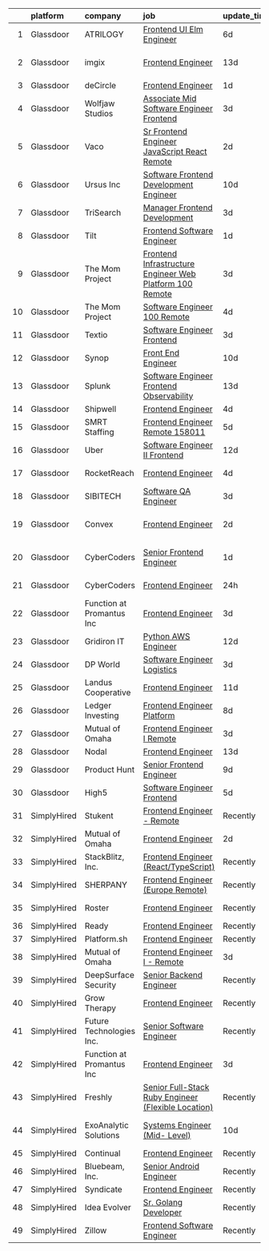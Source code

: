 

|    | platform    | company                   | job                                                                                                                                                                                                                                                                                                                                                                                                                                                                                                                                                                                                                                                                                                                                                                                                                                                                                                                                                                                                                                                                                                                                                                                                                                                                                                                                                                                                             | update_time   | location             |
|---:|:------------|:--------------------------|:----------------------------------------------------------------------------------------------------------------------------------------------------------------------------------------------------------------------------------------------------------------------------------------------------------------------------------------------------------------------------------------------------------------------------------------------------------------------------------------------------------------------------------------------------------------------------------------------------------------------------------------------------------------------------------------------------------------------------------------------------------------------------------------------------------------------------------------------------------------------------------------------------------------------------------------------------------------------------------------------------------------------------------------------------------------------------------------------------------------------------------------------------------------------------------------------------------------------------------------------------------------------------------------------------------------------------------------------------------------------------------------------------------------|:--------------|:---------------------|
|  1 | Glassdoor   | ATRILOGY                  | [Frontend   UI Elm Engineer](https://www.glassdoor.com/partner/jobListing.htm?pos=107&ao=1110586&s=58&guid=00000181a3fbb06d81c06a82483cffa3&src=GD_JOB_AD&t=SR&vt=w&ea=1&cs=1_cb1995a9&cb=1656313590214&jobListingId=1007951974151&cpc=B101C867B3EF2D75&jrtk=3-0-1g6hvnc4rk60s801-1g6hvnc57k619800-68a92fa90fcbb848--6NYlbfkN0Coaqwr41TC2LgejnR7Utnytr6GYvK_E0y3WIq7ZdLRae9o-QpJIESlqP3qGLJFeU5dqe6N4gMCbDR-n3pXvhT98Mgxod8UQAAqLWEQreMdixZW2B1RD6nfE-sLKercspbsywCsncoq0A22johr5wHrPfrvYirmkD7Z-IhZUBpg9n0XvkQQuqYKp6cIBLnCcSyuAi7a2pRpc2aywoHt0fe6d50i6aOwNl9ql6_IcYcWJnkyVpNfKHXhjbQQ1fl40dqE8Y9glDTSUm6gZ1v96YQIeNX4XmQhdLE0fiJGiy6RCeouQ0MA00gduE5orivXf0o93WcVmtkL9dz6ucw9mkRmKZfh9aB5hsDgFYuiVMilK0luLtRoDIMiuD9YKiE2R_C9h4b0YlmyeoHTmA9BCPEQYVweu3IMIebYvVFTn7rtQC_futzLNaEVBagAuMwkf-A6So8w7HYnDnk9j8U0Qc9gaUBJHItEwwJaNXH69gTLDgOBCUQa2fzAP2fRymPPkbgHFsgP-7zvkg%3D%3D)                                                                                                                                                                                                                                                                                                                                                                                                                                                                                                                               | 6d            | Remote               |
|  2 | Glassdoor   | imgix                     | [Frontend Engineer](https://www.glassdoor.com/partner/jobListing.htm?pos=123&ao=1136043&s=58&guid=00000181a3fbb06d81c06a82483cffa3&src=GD_JOB_AD&t=SR&vt=w&ea=1&cs=1_e1a1fe53&cb=1656313590215&jobListingId=1007935394759&jrtk=3-0-1g6hvnc4rk60s801-1g6hvnc57k619800-3cbb0eaebe09bfd8-)                                                                                                                                                                                                                                                                                                                                                                                                                                                                                                                                                                                                                                                                                                                                                                                                                                                                                                                                                                                                                                                                                                                         | 13d           | San Francisco, CA    |
|  3 | Glassdoor   | deCircle                  | [Frontend Engineer](https://www.glassdoor.com/partner/jobListing.htm?pos=122&ao=1136043&s=58&guid=00000181a3fbb06d81c06a82483cffa3&src=GD_JOB_AD&t=SR&vt=w&cs=1_8040b0fe&cb=1656313590215&jobListingId=1007963235586&jrtk=3-0-1g6hvnc4rk60s801-1g6hvnc57k619800-dd5f0d586b805b4e-)                                                                                                                                                                                                                                                                                                                                                                                                                                                                                                                                                                                                                                                                                                                                                                                                                                                                                                                                                                                                                                                                                                                              | 1d            | Remote               |
|  4 | Glassdoor   | Wolfjaw Studios           | [Associate Mid Software Engineer   Frontend](https://www.glassdoor.com/partner/jobListing.htm?pos=128&ao=1136043&s=58&guid=00000181a3fbb06d81c06a82483cffa3&src=GD_JOB_AD&t=SR&vt=w&ea=1&cs=1_ce8207e4&cb=1656313590219&jobListingId=1007959366152&jrtk=3-0-1g6hvnc4rk60s801-1g6hvnc57k619800-cea5b5b7e59bbe87-)                                                                                                                                                                                                                                                                                                                                                                                                                                                                                                                                                                                                                                                                                                                                                                                                                                                                                                                                                                                                                                                                                                | 3d            | Remote               |
|  5 | Glassdoor   | Vaco                      | [Sr Frontend Engineer  JavaScript React    Remote](https://www.glassdoor.com/partner/jobListing.htm?pos=112&ao=1110586&s=58&guid=00000181a3fbb06d81c06a82483cffa3&src=GD_JOB_AD&t=SR&vt=w&ea=1&cs=1_0ba38f6b&cb=1656313590215&jobListingId=1007962105379&cpc=FB7E4A1762AE5BEC&jrtk=3-0-1g6hvnc4rk60s801-1g6hvnc57k619800-208e73efd29196e3--6NYlbfkN0D_sybMACCpf9B-677oK5j6rPldVB6BlrVvFjO_o-GJZbzuF-qh4PxErFUqfUsv_6urhIfmWsa-6WkAeITFE3SvC59-_XxnuMBs7dHroHBebKolksTcxkK6eQkrWT0BtHndz3wQ7M38MVbHyNH82ozVADe6fDPfEa7HxtgiYbB_0g7G2cSltwOZq7hEcQ_XYgACU0A81-mUWK7QKk2C1jE-Hekl8ytTlnARJQB15e1Y_OdsQalFNMfw_lUtPBQ39vKQ_oj6T34qF_Jb1UqqcZwiLWv5uymfoMsgk-pGg5RvXsWzVK6PNfv8GyGkhXuJb3n4lTN3TUhNzVeZOJc2C5jx39x30fSkO_8PLKm5pzlUiEmAdrz9fMSP7dLl3LRt4oOkDBj1Hj2Fwg2ixQUrmKr13tImIN8xAFiBYrvzoj8c178ALXKL3TsXIUU3C6i4Pnf5E3Io8ildeuUqf1ERZQcUkcb1O8W57LRrMWrAFoRqX6_rzEcqiCgxy6noLZW2kh8nPZhHUwReIdR4voqz5QhPBuy0hMytchS4IxKNLtWHiA%3D%3D)                                                                                                                                                                                                                                                                                                                                                                                                                                                                         | 2d            | Remote               |
|  6 | Glassdoor   | Ursus  Inc                | [Software Frontend Development Engineer](https://www.glassdoor.com/partner/jobListing.htm?pos=109&ao=1110586&s=58&guid=00000181a3fbb06d81c06a82483cffa3&src=GD_JOB_AD&t=SR&vt=w&ea=1&cs=1_0e8ae88a&cb=1656313590214&jobListingId=1007944943021&cpc=32EE424DE2B657EB&jrtk=3-0-1g6hvnc4rk60s801-1g6hvnc57k619800-8d8991a16920fe1d--6NYlbfkN0CT8vBT9H5mqECx2dfLV_FONLPDKpIRssxVwtj05Tmm4rA5I0VNOPdM1oYsK66ov5qsm8ofzWqWD6mg6fXdo7hhHYt9nFT1WegE2-d7qQ2eRxLMcEy3IygldCFdbVCTl0EtFf3t6ea2uPPDT2BtzrVDa_45D8NZ03Zq-LzNbRWrFKBbuxFPDm54tdvVgVDTfTKVVpbmXWP2qD4H6a8l6wak7LddOv7VoP8PCUTD2bLhR_2TGBqHNzqvrttJKiufLdVYPOItH1XasfG3oR-qW_jIvqXfCz4ceazMesZUq0R45xmYyPkj5Hha83iuUYLsGVPWVSgzChLXuhdq6m4TdEsUiZ5OjBaWxKkI6qzmXjoAhkFu82CDseGiRZuPxcu2UV1II_4XFzhxySC5ccQTiLFhkYi8qHxDZAFicJwwXPHyTI7hvTlmhOfcUEmnSfZQFX-HuHVOQwUUmWBZOKADCgyATMvKkn1ODiPnmpL3jXge0FE78lbvQrSlngitWkDhtk2hV0ln5fsK3R6txaQMPMe9QoVYmB8wae58OiqxE5KBytE0q5VSqWzh0xHP1wiio6ZEVwfTMbKVVXHtBScpRXngPwUTdaG_ot1-qtsTZS0hGixx7zS4Y57MXx_Q68cfyjWLc3c_KZBryIUn-pxrhpu9RKqbsK0dgDiJcb5TIsgK66GgvBr3hiqjaum3hAJ3v81wBpb-Uqr4wP9VBYAI8jxeMZ83nJdVsu7e_bRG3pY2DiJjUCEnZXiRQ3dk3sTgTE80X6P4MKjBNZAcivogpdNfMql1u9OJWfcTwRtO502JAOtO59Kwfh_B16NYJghnGEtV-Zag-cqgFz_8H0uiRA21h2gQAtovoj9-oZdjLrX1icmNuzuoS8hXlM4nO2V5RmGOoyCPzRK0ar7Dw5TjcrRfLUH6e7P4vqUrhix14PQXZJ3QNPqy8T5OaxTkW2w69QRVdCXHg3bQPrAbW2vxsGoBT-ox6K_bcevjtLnMV-PzQNzmV-iz27jhE9UgBoXwKhE%3D) | 10d           | Seattle, WA          |
|  7 | Glassdoor   | TriSearch                 | [Manager  Frontend Development](https://www.glassdoor.com/partner/jobListing.htm?pos=113&ao=1110586&s=58&guid=00000181a3fbb06d81c06a82483cffa3&src=GD_JOB_AD&t=SR&vt=w&ea=1&cs=1_9fa96409&cb=1656313590215&jobListingId=1007959858509&cpc=1CBFC3E34E2A31FF&jrtk=3-0-1g6hvnc4rk60s801-1g6hvnc57k619800-a1fa50e879d9f896--6NYlbfkN0DJ41dufiW9-_d3VmOZHcpuez4e0Bu4X9T9KlT8_BkKDTCpIQbqk84Vut8YIlTyJcPcAiikoBNzeO8L_b9f6pH6WfJ78LZ2GO_sGllNRrS9F4DHP01o5ZUvE_MxqtKM08toEprh6tUy-vyTBCXNNgRm_0UcriI1g14oYwCyelwx-cW68tqgAqcdNX1H2qZlSeCIu0zCGU3LCiXxTx-LOQA1QN3MhNiwUVrBxJSwIFzRPOtua07z5l3Lbtlr2H-1kDtKfo8Sz7epy2jwVZO5fIp878sfkM-3pMk27jiRK2zd6QeOoBWeoXyyfuXdeNUIFoG1-pShPmD0QMDOrOspbga3OAUsRk3PDiEOh1EsoAAEzzv-BwpyrMn_VVdCWhOgheii4g5bgMgXNuE9ll_lH-xsnuSmuC5IOjgFdKCV8enYvPqRE0q5YfIQWNR0kxpvu5ceYkXBpctdDl3scVHIZgp7ofjoU22mDLwUnZcLSRgHjtCVpOLQQjOXhLFJw7lt1SRGUcX8m-YyHMYp3DwXQ0TI)                                                                                                                                                                                                                                                                                                                                                                                                                                                                                                                        | 3d            | Boston, MA           |
|  8 | Glassdoor   | Tilt                      | [Frontend Software Engineer](https://www.glassdoor.com/partner/jobListing.htm?pos=118&ao=1136043&s=58&guid=00000181a3fbb06d81c06a82483cffa3&src=GD_JOB_AD&t=SR&vt=w&cs=1_e0da7572&cb=1656313590215&jobListingId=1007963278079&jrtk=3-0-1g6hvnc4rk60s801-1g6hvnc57k619800-73aac52b75f1701f-)                                                                                                                                                                                                                                                                                                                                                                                                                                                                                                                                                                                                                                                                                                                                                                                                                                                                                                                                                                                                                                                                                                                     | 1d            | Remote               |
|  9 | Glassdoor   | The Mom Project           | [Frontend Infrastructure Engineer  Web Platform  100  Remote ](https://www.glassdoor.com/partner/jobListing.htm?pos=103&ao=1110586&s=58&guid=00000181a3fbb06d81c06a82483cffa3&src=GD_JOB_AD&t=SR&vt=w&cs=1_cf44d29c&cb=1656313590213&jobListingId=1007960551232&cpc=F17331D9BECC482A&jrtk=3-0-1g6hvnc4rk60s801-1g6hvnc57k619800-8b6cd9f3fdcd4673--6NYlbfkN0BDp_epf89aHDQhKpPegNJQ_ldQpEFZQsM9OcONMGxWx6pU56EKHF58QjVdAUvn2gXYKO4z_26SU89mHjci_GDptnJftDDPcxP0KxPscXU_iJibb62k-e_C3qR3RrmGQfpENVf3k1cehNsQ5_FH7xqIjMtBDL8gXo6Q733l_qCP9oQWR6Oy0psELGpZjphkp0cXTuw1V60PXqylAU4reQ6L-BsFxqn0BUIetdvP2gTqI4W2KAzFTh9F0EDAm7g15cguhBIrUZANwcM9yKHpuSNHCcA0tbv-t-SXEkclK43mppPpYOljFIVK8kNMM94L5mZLeLjH55TcO4GUq_f6FWsQof0UQyc98O0Asr6hJo9rH_Q3RKpNk2JPcIgHLlziqwgePcrTgP5wRVfMwQ9AbHPRkA9EwWetMj0C3Mf48vRxFKa5jUC6xzEaIsLaH-qpokOYC3WMd-eKvZL2hAm5k_xdBj4jvKDyK5nJ6Aq43A9cTfv4Czum2jPabcdz0pxI1hg6WnfmdQQbbIuTToeWRyCrGrKAeoJcuPjDa3_vFdkGP0B-g00QLiNt1h2B3hiyD99WBlaKeOIMFQ%3D%3D)                                                                                                                                                                                                                                                                                                                                                                                                                                  | 3d            | Remote               |
| 10 | Glassdoor   | The Mom Project           | [Software Engineer  100  Remote ](https://www.glassdoor.com/partner/jobListing.htm?pos=110&ao=1110586&s=58&guid=00000181a3fbb06d81c06a82483cffa3&src=GD_JOB_AD&t=SR&vt=w&cs=1_b7d7f951&cb=1656313590214&jobListingId=1007957322376&cpc=155EB9D5185558AF&jrtk=3-0-1g6hvnc4rk60s801-1g6hvnc57k619800-7ab8bdd0e5053528--6NYlbfkN0BDp_epf89aHDQhKpPegNJQ_ldQpEFZQsM9OcONMGxWx6pU56EKHF58QjVdAUvn2gXE2PLycLtZlJYp2h-D-c6QbGcByr395UXLSf-t3B9ogEPSmbJf19nog0a_Av5LFB6shiHhTGLO-dLa9n6BC5DPJXhz_WzROVFLmHjyjncE5mqsFNC7umaBBIPKz-zsNmfuyDpztlTBf2GXvR1iBOzbxXjtJxxq-OHTNgACAZNLH0L2mGuD7pXf9o7M8lVXLfqGb4KsQ3HRuh62WvL1jspoXPUmR1cSpau4VLahjA1D_E157fLDzQtSWPQBV530_1kiNaL_aSbbhuAJhsJHaWDhkLxuTYsLIifLu3216CllsksvIuNH8j9ySpht8MvHcO_bSwac6VXmwDkWp6ALIB-dRyjdpFvuy0VcBY2xpMGYjf_MYREwfakUJ_hFOzWDu-W-3odZOR_TnF-0icX8jqc957QLiMXIKKZ9txgAOPKg7GmkeCxtSzz6Nn2Za5u1Kwh63xTo0m3WEG195aWrz0plzb6pfDfq-E86imZl3NWQ1UvIteMtUUl3Et590O2jMJz4N4XsQj8g5g%3D%3D)                                                                                                                                                                                                                                                                                                                                                                                                                                                               | 4d            | Remote               |
| 11 | Glassdoor   | Textio                    | [Software Engineer  Frontend ](https://www.glassdoor.com/partner/jobListing.htm?pos=117&ao=1136043&s=58&guid=00000181a3fbb06d81c06a82483cffa3&src=GD_JOB_AD&t=SR&vt=w&cs=1_48f16d13&cb=1656313590215&jobListingId=1007960704624&jrtk=3-0-1g6hvnc4rk60s801-1g6hvnc57k619800-2cbb7fc0601d8919-)                                                                                                                                                                                                                                                                                                                                                                                                                                                                                                                                                                                                                                                                                                                                                                                                                                                                                                                                                                                                                                                                                                                   | 3d            | Seattle, WA          |
| 12 | Glassdoor   | Synop                     | [Front End Engineer](https://www.glassdoor.com/partner/jobListing.htm?pos=125&ao=1136043&s=58&guid=00000181a3fbb06d81c06a82483cffa3&src=GD_JOB_AD&t=SR&vt=w&ea=1&cs=1_a9989a62&cb=1656313590219&jobListingId=1007944990043&jrtk=3-0-1g6hvnc4rk60s801-1g6hvnc57k619800-5a5f74dfb230e49d-)                                                                                                                                                                                                                                                                                                                                                                                                                                                                                                                                                                                                                                                                                                                                                                                                                                                                                                                                                                                                                                                                                                                        | 10d           | Remote               |
| 13 | Glassdoor   | Splunk                    | [Software Engineer   Frontend  Observability ](https://www.glassdoor.com/partner/jobListing.htm?pos=124&ao=1136043&s=58&guid=00000181a3fbb06d81c06a82483cffa3&src=GD_JOB_AD&t=SR&vt=w&cs=1_78100ebc&cb=1656313590215&jobListingId=1007937976230&jrtk=3-0-1g6hvnc4rk60s801-1g6hvnc57k619800-640b13447b514778-)                                                                                                                                                                                                                                                                                                                                                                                                                                                                                                                                                                                                                                                                                                                                                                                                                                                                                                                                                                                                                                                                                                   | 13d           | Seattle, WA          |
| 14 | Glassdoor   | Shipwell                  | [Frontend Engineer](https://www.glassdoor.com/partner/jobListing.htm?pos=129&ao=1136043&s=58&guid=00000181a3fbb06d81c06a82483cffa3&src=GD_JOB_AD&t=SR&vt=w&ea=1&cs=1_1190192b&cb=1656313590219&jobListingId=1007957563698&jrtk=3-0-1g6hvnc4rk60s801-1g6hvnc57k619800-badf248757190a07-)                                                                                                                                                                                                                                                                                                                                                                                                                                                                                                                                                                                                                                                                                                                                                                                                                                                                                                                                                                                                                                                                                                                         | 4d            | Austin, TX           |
| 15 | Glassdoor   | SMRT Staffing             | [Frontend Engineer  Remote   158011](https://www.glassdoor.com/partner/jobListing.htm?pos=106&ao=1110586&s=58&guid=00000181a3fbb06d81c06a82483cffa3&src=GD_JOB_AD&t=SR&vt=w&ea=1&cs=1_2597440d&cb=1656313590214&jobListingId=1007955271154&cpc=B076152010A3B66C&jrtk=3-0-1g6hvnc4rk60s801-1g6hvnc57k619800-108d833c51046b8a--6NYlbfkN0B1iZffVNwR6yblgx4UGLPVYtj6CoeVi8wBybtNKgrFUOUXRgJbsWR06Qg0ALePDRbHJLWlQmYXsFyQqWuiDwZ6TabC5c7hvZOHYvvPMIc6sgcRC71RL1rFhfXgXleD67TENPdnVQJP9HD3pZdQ2jCyWoQd7YgqMi46X19hqownWDuuwwDXAD4apHSVragMImrPCzwhF23eesPYTDn_8dFWKvaOVoi60EFDZWqeELIJLL5VcZrQoMhQDcRJHDd1B2k9zARH0lW1GGbzAsVvOpK8G8R4NPJ1yzEwAviokp4QavDG3_yjUa_4GnVtpa5gGbabGexfvLxjfPsBmOjiZiA7WnicwmAWvVC0qYTbqX9f7kKiV98bjwxl0_6MKIDTVM4QJKwVu7davbs52zLhX10zqOUl0jtDQVT5EW9hLY2NKVEcTlt4SrgjBPQXeqUjZYIvbPgA7Own9c8PhicygAimmARVFfG6GPILcwdbefNfHa9pEs2ra-aNKf4qeoT8Z-nJAGI4aN-6uvzoXEvyjLuXFFtvk8N7C3EVQ8h3tkD-Aw%3D%3D)                                                                                                                                                                                                                                                                                                                                                                                                                                                                                       | 5d            | New York, NY         |
| 16 | Glassdoor   | Uber                      | [Software Engineer II  Frontend](https://www.glassdoor.com/partner/jobListing.htm?pos=105&ao=1110586&s=58&guid=00000181a3fbb06d81c06a82483cffa3&src=GD_JOB_AD&t=SR&vt=w&cs=1_1b65d6ee&cb=1656313590213&jobListingId=1007940607012&cpc=FA84DF7EA1EC2398&jrtk=3-0-1g6hvnc4rk60s801-1g6hvnc57k619800-6f8f0024e50ff552--6NYlbfkN0AVIi8UxprrPGU7QPohOxOOpynq0pcPnEidcD-eE3H2Sjj4_Pku15tMmP7NP-uADjozYRs8XLkjegLDgbTJzjokJZ9lr1noUSEjg_3zlCmXgf--D7rSHyXTyXGW_95OL0QE9UNI_IHn-qiK-1eOh1f1Z7-wUAEPEux-YAkiQa6LpHSKfSL7PY2d2gKop-SnhXVFde39bTrHlFekyJ0MHCat3mWRoVRudXxG1uR08a3XCVqQY-Dkb6waj71rJgvF_qyyeuTbS8ekIlxFteXYEtxqngjgAV5llbJkQybP751j44jNj5kWyvkJ-mDQ5goI0g1VPwO53kWfrY_volKPU9O5Kh67dbBJdXVB2zgM7YNBR_raCHI5wUJSfshl91c6KjG6FfCNm_1KFmSByFyI3GK2vCaHUujIlsJuvlRqfLtc94g9lbUkgU-HapZ6eHNwpJdBbnuc-TyHReU11Jpu0U3qyi2VoGnzsbMIoRFC3zHocqEmS27OHDoTQjMdUNFz0tLG_5EzUe9CBhcUgWFgzIVEpFpkL1nwuoUuQwjMe4tAhVelxVZA4ngJeOORZBtdT9he8Qhzht4RlLeUi0NgiPyM6nB777TXegFcsoLVdSQSDpF01hFWg99y7SPLbECA_pqo1nmJrTBibpZZ1EFutYT3EzzP8Vr7cmvkj3pq-vU8rByVvjVtTGBlqwd7yziuXMTB4l0x6SL9GT3P6E_CQZN0jEELnp2gnqT6hP7RXUJpQ5lwkQRrDqsycUUzV-jZq_CwN9BExcqAvXsO9aUjnAYEdT0C5KPs28p-nfvfUEKuC7Eb989zdhos4dnEFzK8hASr2UuwnD0EgB2_AFBK5vf_LZplI8awA3qr4A9qNuhcXLmi1sLfwIqZwxN3alcSYNjVh0lJUlvmPxQ6iKWdI885WQBc1jP9sdkg88q1y6S-clGYDAy92lDVeIeOV6PT4qPaJZoNfVNVQc-YEjT3radv)                                                            | 12d           | Sunnyvale, CA        |
| 17 | Glassdoor   | RocketReach               | [Frontend Engineer](https://www.glassdoor.com/partner/jobListing.htm?pos=121&ao=1136043&s=58&guid=00000181a3fbb06d81c06a82483cffa3&src=GD_JOB_AD&t=SR&vt=w&ea=1&cs=1_0117463f&cb=1656313590215&jobListingId=1007957630008&jrtk=3-0-1g6hvnc4rk60s801-1g6hvnc57k619800-a2888fcee6a1de4b-)                                                                                                                                                                                                                                                                                                                                                                                                                                                                                                                                                                                                                                                                                                                                                                                                                                                                                                                                                                                                                                                                                                                         | 4d            | New York, NY         |
| 18 | Glassdoor   | SIBITECH                  | [Software QA Engineer](https://www.glassdoor.com/partner/jobListing.htm?pos=120&ao=1136043&s=58&guid=00000181a3fbb06d81c06a82483cffa3&src=GD_JOB_AD&t=SR&vt=w&ea=1&cs=1_8a59c2bf&cb=1656313590215&jobListingId=1007959920032&jrtk=3-0-1g6hvnc4rk60s801-1g6hvnc57k619800-cb7245b62ad57399-)                                                                                                                                                                                                                                                                                                                                                                                                                                                                                                                                                                                                                                                                                                                                                                                                                                                                                                                                                                                                                                                                                                                      | 3d            | Remote               |
| 19 | Glassdoor   | Convex                    | [Frontend Engineer](https://www.glassdoor.com/partner/jobListing.htm?pos=116&ao=1136043&s=58&guid=00000181a3fbb06d81c06a82483cffa3&src=GD_JOB_AD&t=SR&vt=w&ea=1&cs=1_0bbc0e65&cb=1656313590215&jobListingId=1007961897825&jrtk=3-0-1g6hvnc4rk60s801-1g6hvnc57k619800-29330d898243db70-)                                                                                                                                                                                                                                                                                                                                                                                                                                                                                                                                                                                                                                                                                                                                                                                                                                                                                                                                                                                                                                                                                                                         | 2d            | San Francisco, CA    |
| 20 | Glassdoor   | CyberCoders               | [Senior Frontend Engineer](https://www.glassdoor.com/partner/jobListing.htm?pos=114&ao=1110586&s=58&guid=00000181a3fbb06d81c06a82483cffa3&src=GD_JOB_AD&t=SR&vt=w&ea=1&cs=1_f7ee0d48&cb=1656313590215&jobListingId=1007963160478&cpc=2CAED5C921A5F994&jrtk=3-0-1g6hvnc4rk60s801-1g6hvnc57k619800-580ce38120c4fa2a--6NYlbfkN0CpFJQzrgRR8WqXWK1qKKEqALWJw739KlKqr2H-MSI4eoBlI4EFrmor2FYZMP3muM1_mkYUeYjcFLpGAslBhwhq4NDOpTHBp02Bgkc_BNJAvxRGKRvO0UT5clS7PqA64YTOWKPxXZgXuFLLJpcwYeH3a_qkt417NB0rjAyl3iGLPCC40-Qi9xonDf1oMtb5KOgsRkw2o0rbBcKQWcFPyp2NxpJeF7CHQMvYwEEhfuMvq2D1gtscBS_wwdS1Gh2YGWAn54ZEckU57Xk-N7XSsoS320V0rSVeD_SxhU41hc5fzkqETavaDEQB_Jn8o7Ef0KXnBMV0zVh0HjfLweQq6zekHWSg1n6fRZVXaq33m8GeSggpkDWWZ95cE_z-hCAhxx_smZ0AIcZXHxwcPyuOWOBZ4zlEAMmc8814k7iF5D56QkWT-NDwWYFToFTlcDi9agNO7yued3EcvoXykkdhf03oaZKwxNuD4orW5mCbPcQHAoZ8pNWU6B7C4My87R_YIloRPFe0v9lvp3LIwWWzXLDvb0XyCMBoVlw3m_BzTTEXZwWQqP8-8uGbIA-dfaJEqU4SFPlGRzj2DProZBLrv-aPaZ2ktZHpa02CkMd6miTD1hYu70ByU2pyD6ZuZycA_4MYnsg8zy9Wy_oAhXRvwb7lHX1w9NF1phzLWnDDC0ziCibu9qcfdEb9u6m1iewJ8XJ6f_vIYiCiYX31RxwbmDZUgPLGjb7sphCabI0lB4ILV3m-J0rvEVHuTpiKtOkuXbfTr__XhQd9m_ZAIW_LKHHeNk72X02cdEiqYI7FRNeY_3Z-UIEXfTFV3IOCwAUzLzbSbWpZJe5-JvwuJwbmOfDGa8vjnfPhOgmFwomJxA_CBGEVLNiYWqRq6sy_nl-Qryxx17-cCFtTVm517AYkE1FDeU2QDaumQLurydSzl_01D7MuDk6GjlwAbJNlZYjJiif-P7o81WgtCggf3Ydz4mlZGXCisDSq1K3RKbWssB0QQxFNwbEQ6ISSvbdcX5t2Vfs%3D)               | 1d            | San Francisco, CA    |
| 21 | Glassdoor   | CyberCoders               | [Frontend Engineer](https://www.glassdoor.com/partner/jobListing.htm?pos=111&ao=1110586&s=58&guid=00000181a3fbb06d81c06a82483cffa3&src=GD_JOB_AD&t=SR&vt=w&ea=1&cs=1_a48ed38f&cb=1656313590214&jobListingId=1007963885255&cpc=C4A69CCDBB3B9599&jrtk=3-0-1g6hvnc4rk60s801-1g6hvnc57k619800-033321bf8666ae8c--6NYlbfkN0CpFJQzrgRR8WqXWK1qKKEqALWJw739KlKqr2H-MSI4eoBlI4EFrmor2FYZMP3muM0-lEZjpnVt1It5cPEnQZDuIltNFNo0huud93kAgV2YSJ7x3VGCJ003710ljJy7BrBU2owzEM-KBp9Ao30D5v81EY6WqaCSfEkWsg2IQu_lEvoxPiM1AJ1rrxxq5eXoFOy_SLsddREnItRDFYJ8bWiNjSQUazbre9wvPVxR8kFCocB0ksEwl6y36WPPII2LFWE2M72KLbfGqTjV36qAVkQJVQKPuOLZDqlj4i4wr-1ngrjEX93pFYf67CZ9_NMswqYKXRceDrhoVH1q7epGU3IzJNoH7-GvoS76EqHzxGE7kvZxudhRSHZ0jJrlSpV0P5sUfgfpToD29qdMVwTn3EGjLl3akpdRNxbClIUeAxknJCzB3c0vdDs6ei_6Ylf7-iqpuXbW7u-el_GhIOM_pQVnhKz5l3Z2LobwNeR0FbdrbnzYaiqocDoNZ-QgtfatgK_CTlLO80BWk0zOedoUBb_cZxnPfcN4bA7NhHkmyM-GKSdyCxvzD9MlJk1YMEI3LXn38mBuhqQatDZ3k3UR8iMoVqDUjeuX42R696iYAX-Z1WvWU2aVZeo8I7EI4uiSkxuNEY2EE1APXJ02RpTiV0OYbkW33-ZoOYkr8CtMMGAa5j2IVX8zc3XMnFHSb7cS87cXoH9awWLN89tUnnVUw035r0cO0mxHM2LmQSVNdszcAgNeiRRlWAkaCWkfNiCqZro44MR4wy-8SfYK91UOuUBYVdJqlcSuFHkxLTjkCK-irLLo9asREXKrdxhwfrKwwMBYN48ezLzkGWb8HyR0glbK01KbEjFdw0WcdnowViTKiS0mrI59mxJojUlLh1mELqgXUzickHE9b_I502yawX0On_6tpDNVtbUw8T7w98O1aUOOjZThwRVPY0wiNkYGneXLir4qNf8UJReVAhvz-ZAzFeKeAuEfdPomexHXpj8UHA%3D%3D)                                        | 24h           | New York, NY         |
| 22 | Glassdoor   | Function at Promantus Inc | [Frontend Engineer](https://www.glassdoor.com/partner/jobListing.htm?pos=115&ao=1136043&s=58&guid=00000181a3fbb06d81c06a82483cffa3&src=GD_JOB_AD&t=SR&vt=w&ea=1&cs=1_493055c0&cb=1656313590215&jobListingId=1007959091498&jrtk=3-0-1g6hvnc4rk60s801-1g6hvnc57k619800-8e150d5cae92626f-)                                                                                                                                                                                                                                                                                                                                                                                                                                                                                                                                                                                                                                                                                                                                                                                                                                                                                                                                                                                                                                                                                                                         | 3d            | Remote               |
| 23 | Glassdoor   | Gridiron IT               | [Python AWS Engineer](https://www.glassdoor.com/partner/jobListing.htm?pos=104&ao=1110586&s=58&guid=00000181a3fbb06d81c06a82483cffa3&src=GD_JOB_AD&t=SR&vt=w&ea=1&cs=1_daca88e8&cb=1656313590213&jobListingId=1007939904325&cpc=8795CF9063CD573D&jrtk=3-0-1g6hvnc4rk60s801-1g6hvnc57k619800-2e6b139923de34a4--6NYlbfkN0CTHA6cd59lXtQJ-DuZtBHQsSjOn019HaVEc20FtZol1_8bPJW14iotuMuGn0biAaH5UEZuYT58FZfnq1Cps3AAyf7N5nnXxjitosCRv1leDZs7itXtA9GC5FgaBkmDUKjkDQm1V7tRS6_ftDJUr35eNIohfBPYARnBSEZk1kMijmdGQTkawk-EXpj2vzfBvFfV9q-frZbD8jKJanPLyZ26_nvJgWzGk80bXTuNm0eMRLS_5HK3c4ovv3LYNcn3-_sagKztxfi6m0AnuzuvZH2ss-A-HdYlXpNR26_VAu5r9ev714OYg2vyAV4zo_hmGG3emHXOUPHh9m4lCTSkQdCJqgo8T69Oyh4HfgJqnZZWqmAgUHQ5n0C5S4L4owMdo2lohMdfwSiBOUnRBXhA05XJVzx59GUKnYQMTwI6OSxSEcK4ZRTg2j-FEI-5svqX4ZzZ0utKRlnNz9CcK4zPuiwH23fBX1D4iLk1yH256CWmMy75u_CfKzdrD9DmQ7Kxir8%3D)                                                                                                                                                                                                                                                                                                                                                                                                                                                                                                                                                    | 12d           | Remote               |
| 24 | Glassdoor   | DP World                  | [Software Engineer   Logistics](https://www.glassdoor.com/partner/jobListing.htm?pos=130&ao=1136043&s=58&guid=00000181a3fbb06d81c06a82483cffa3&src=GD_JOB_AD&t=SR&vt=w&ea=1&cs=1_259eb491&cb=1656313590219&jobListingId=1007960450768&jrtk=3-0-1g6hvnc4rk60s801-1g6hvnc57k619800-9994afc97010bc9b-)                                                                                                                                                                                                                                                                                                                                                                                                                                                                                                                                                                                                                                                                                                                                                                                                                                                                                                                                                                                                                                                                                                             | 3d            | Remote               |
| 25 | Glassdoor   | Landus Cooperative        | [Frontend Engineer](https://www.glassdoor.com/partner/jobListing.htm?pos=126&ao=1136043&s=58&guid=00000181a3fbb06d81c06a82483cffa3&src=GD_JOB_AD&t=SR&vt=w&ea=1&cs=1_23915d60&cb=1656313590219&jobListingId=1007941762008&jrtk=3-0-1g6hvnc4rk60s801-1g6hvnc57k619800-53f1562050aa825e-)                                                                                                                                                                                                                                                                                                                                                                                                                                                                                                                                                                                                                                                                                                                                                                                                                                                                                                                                                                                                                                                                                                                         | 11d           | Des Moines, IA       |
| 26 | Glassdoor   | Ledger Investing          | [Frontend Engineer  Platform](https://www.glassdoor.com/partner/jobListing.htm?pos=127&ao=1136043&s=58&guid=00000181a3fbb06d81c06a82483cffa3&src=GD_JOB_AD&t=SR&vt=w&ea=1&cs=1_7b77e3a4&cb=1656313590219&jobListingId=1007949117907&jrtk=3-0-1g6hvnc4rk60s801-1g6hvnc57k619800-7b92877c0f760bb4-)                                                                                                                                                                                                                                                                                                                                                                                                                                                                                                                                                                                                                                                                                                                                                                                                                                                                                                                                                                                                                                                                                                               | 8d            | New York, NY         |
| 27 | Glassdoor   | Mutual of Omaha           | [Frontend Engineer I   Remote](https://www.glassdoor.com/partner/jobListing.htm?pos=101&ao=1110586&s=58&guid=00000181a3fbb06d81c06a82483cffa3&src=GD_JOB_AD&t=SR&vt=w&cs=1_c3c8f3bb&cb=1656313590212&jobListingId=1007959150612&cpc=0C139D4CAD5A6DB2&jrtk=3-0-1g6hvnc4rk60s801-1g6hvnc57k619800-e716b48e77e107a8--6NYlbfkN0AKY9t8q7VgAheoAs7efbXyhExMUVS6P88HBLabZoQOT6odWudF8K1nswEbB-u_gfhGuqF56yWDTsDBG_Z_IMaQRjIvkLyakpxvAvzaMee0uoI5-l-3iuJrhOAWaSqAlJDXWlGZENoEbVtRqtsgc6PTXvqNSELRq2ui7902kh2muRoFh3EioIczjVQK9FynS9Cd_Ai9w3ACrFTvdlW8Erk4VXZxHJw4PXWurFy7pUGa_reN5YzYvNLXrlK2tbGv5yPS0qvUxKKHtytTBm1PF4MfMqeRhd9t-x3ulAgZacvgZo5j49qEZp96Ui5UQbWAQVgn_ccxAEOX8pIKp66SKC_yWI6kFs0LlvIg20rzYAgtWQTSqdVgsTr6obaKwczEvz19svD4l6iQ3rSJNesXhWxTAcSXSrF21W33495CodKRHGfQhgEQ2ZaxgMnHyoAu7K1OYRu28-6LW5brmpYrhvBcWhrsWrj_XffkqKUelmMJtOrpm-R7oZUdts3-2hfhzQlZwsYAYVhI2N39Voe1C4-e)                                                                                                                                                                                                                                                                                                                                                                                                                                                                                                                              | 3d            | Remote               |
| 28 | Glassdoor   | Nodal                     | [Frontend Engineer](https://www.glassdoor.com/partner/jobListing.htm?pos=119&ao=1136043&s=58&guid=00000181a3fbb06d81c06a82483cffa3&src=GD_JOB_AD&t=SR&vt=w&ea=1&cs=1_c7f4f583&cb=1656313590215&jobListingId=1007937602592&jrtk=3-0-1g6hvnc4rk60s801-1g6hvnc57k619800-1d4671184e4df87b-)                                                                                                                                                                                                                                                                                                                                                                                                                                                                                                                                                                                                                                                                                                                                                                                                                                                                                                                                                                                                                                                                                                                         | 13d           | Remote               |
| 29 | Glassdoor   | Product Hunt              | [Senior Frontend Engineer](https://www.glassdoor.com/partner/jobListing.htm?pos=102&ao=1110586&s=58&guid=00000181a3fbb06d81c06a82483cffa3&src=GD_JOB_AD&t=SR&vt=w&ea=1&cs=1_51f38d74&cb=1656313590213&jobListingId=1007947329605&cpc=6A22310A23505C64&jrtk=3-0-1g6hvnc4rk60s801-1g6hvnc57k619800-8136aefaea2520ff--6NYlbfkN0A67EbyqQZ2m7633xFuWhEzGHB4JWu7JYf7ZqKJexKnqwkHDCuIAQHC5GSCUEEW_O4W2Fj5X8aAm8BG-tEN4OmxqKzmWsU_zySLMAdMbvosejPWFlvc6JqTjmQ6AZRYm94UsJX27MyE1lsV0TQZ3Wi9la2vWyIEFmqOAhpWC8JfuND9kKn-TRsQEZOJYO1ineM6NUXNzJZYwWuVoAZDHYVV1r3s9wTNo9jUmYrI4w_x05A_-uJAdRRd7MKJOa7rQOGfeYst-MlaiQv10X6HPiqg0uZzWo8MN38XRhr-uUlXgHQK6uttxVyNBPILDDEGIspfIF7oYZ_EAqNAXrkoCCibFkf7Rh2M-hHI8QqZxtiUJDCVystWE2BYSeCaojjGIfJ3jbXlJRCSTCfl8KYL8XDIJ_C7eNEG9eMQtLlmiCNlrb0uyHZnoDnkqmB76rfsvYh99lVq73pjPXhCaESfPC6N-3KASuKiVEXValaUIaQIjLHTGGKzr-QLqWNZaPumrin50sl17tNbmQ%3D%3D)                                                                                                                                                                                                                                                                                                                                                                                                                                                                                                                                 | 9d            | Remote               |
| 30 | Glassdoor   | High5                     | [Software Engineer   Frontend](https://www.glassdoor.com/partner/jobListing.htm?pos=108&ao=1110586&s=58&guid=00000181a3fbb06d81c06a82483cffa3&src=GD_JOB_AD&t=SR&vt=w&ea=1&cs=1_bc7a63a4&cb=1656313590214&jobListingId=1007954938585&cpc=56C4EA4A1A191A49&jrtk=3-0-1g6hvnc4rk60s801-1g6hvnc57k619800-4e8778a0409ab22f--6NYlbfkN0AV8vU3o9nlw7wqa180ZkP3oAg17VLIhkP1SPyaIh_MQVSfWHQ_D-a5zztdBH5vi5yvh9hrEzT-ZtrCDNi36PtYRv4i1BMeAIIGnS0FkovZF1zJHvuoIeu8aXdn5ASyHEbiF_oh8HEkJEuOfXWUHX0loHRXduep25O_CWq0UcC_ht-nEBIYHWV8yP2LmJ_W94Yp4FupdRmkIUdVmFHt7oAbPRdwG08WfHl59ekaQqa7ODi52xz1rHkRvUv5sW3Tzro4ktX6ev63e72pRNQbQelWwmmeQ632uPkZpENDdZjjzRwiBDF2-O0_NLuJBljEQ75O80KBEk8Uyzs4EpOWzrQH2sBGWHkdPpiLHFOJKxlPJxfipJ-mdjPnyyF9RNKngIBiK7-bndiBTYD6Opkr5_v94AZ1S0bQv8BohP0ln03YLT5RYyKw87lN8d970z2AIivU3Jzta_oViK1A8H8_ws7a5rdPrfawIa0MLtt2tnoXXFOT66wkv-pNahQUW1SOrIC5LNWwgnZ0PDsZdLQN12LV)                                                                                                                                                                                                                                                                                                                                                                                                                                                                                                                         | 5d            | Remote               |
| 31 | SimplyHired | Stukent                   | [Frontend Engineer - Remote](https://www.simplyhired.com/job/JEwZniQ5bbORD0o2R6JnMiyL_XKGBiPx51je9ZVqanRO5tM-X-lkhg?q=frontend+engineer)                                                                                                                                                                                                                                                                                                                                                                                                                                                                                                                                                                                                                                                                                                                                                                                                                                                                                                                                                                                                                                                                                                                                                                                                                                                                        | Recently      | Idaho Falls, ID      |
| 32 | SimplyHired | Mutual of Omaha           | [Frontend Engineer](https://www.simplyhired.com/job/StkirKM_9dvoNOSdVIgyhZR9uqONWL_BdAkPN-XmOFdygxtHBiR5aw?q=frontend+engineer)                                                                                                                                                                                                                                                                                                                                                                                                                                                                                                                                                                                                                                                                                                                                                                                                                                                                                                                                                                                                                                                                                                                                                                                                                                                                                 | 2d            | Remote               |
| 33 | SimplyHired | StackBlitz, Inc.          | [Frontend Engineer (React/TypeScript)](https://www.simplyhired.com/job/PHTAD8l1d1wY_qyZtZh2ELDAb-VRZyw7yxuMwctqWk8il2EG0-AbmQ?q=frontend+engineer)                                                                                                                                                                                                                                                                                                                                                                                                                                                                                                                                                                                                                                                                                                                                                                                                                                                                                                                                                                                                                                                                                                                                                                                                                                                              | Recently      | Remote               |
| 34 | SimplyHired | SHERPANY                  | [Frontend Engineer (Europe Remote)](https://www.simplyhired.com/job/4fwZJrs6gsMfpgRiN0k7NUTD6-ij4X5sKg8rRB-GX8fF1fTkoO2gvw?q=frontend+engineer)                                                                                                                                                                                                                                                                                                                                                                                                                                                                                                                                                                                                                                                                                                                                                                                                                                                                                                                                                                                                                                                                                                                                                                                                                                                                 | Recently      | Remote               |
| 35 | SimplyHired | Roster                    | [Frontend Engineer](https://www.simplyhired.com/job/sG3x3X_PfMGqwuhQ7ddK67y3kFEf4qd8p0ZnRCJoqEAECSU8q1GUEA?q=frontend+engineer)                                                                                                                                                                                                                                                                                                                                                                                                                                                                                                                                                                                                                                                                                                                                                                                                                                                                                                                                                                                                                                                                                                                                                                                                                                                                                 | Recently      | New York State       |
| 36 | SimplyHired | Ready                     | [Frontend Engineer](https://www.simplyhired.com/job/NfBh9lIXHlK5WnBnJRBiQm0lcc0VntcXWDxclZFLZkHgoLP9ATK3oQ?q=frontend+engineer)                                                                                                                                                                                                                                                                                                                                                                                                                                                                                                                                                                                                                                                                                                                                                                                                                                                                                                                                                                                                                                                                                                                                                                                                                                                                                 | Recently      | California           |
| 37 | SimplyHired | Platform.sh               | [Frontend Engineer](https://www.simplyhired.com/job/c64bOpkippdV5tpPV4H-y4VGzxv1EiI_7ezoKgEFc03t5XxKAjAbtA?q=frontend+engineer)                                                                                                                                                                                                                                                                                                                                                                                                                                                                                                                                                                                                                                                                                                                                                                                                                                                                                                                                                                                                                                                                                                                                                                                                                                                                                 | Recently      | Remote               |
| 38 | SimplyHired | Mutual of Omaha           | [Frontend Engineer I - Remote](https://www.simplyhired.com/job/hCo-2nS-mK1V9mOA-LYAd-JuTLoTzGDCxlnRFP4fD8e2Jl0h-GHxFQ?q=frontend+engineer)                                                                                                                                                                                                                                                                                                                                                                                                                                                                                                                                                                                                                                                                                                                                                                                                                                                                                                                                                                                                                                                                                                                                                                                                                                                                      | 3d            | Remote               |
| 39 | SimplyHired | DeepSurface Security      | [Senior Backend Engineer](https://www.simplyhired.com/job/ltjyAeVscAMaf6FAOoPuI0XWNuQ9DHAoF02jXetfp2nnLO26f8OKfw?q=frontend+engineer)                                                                                                                                                                                                                                                                                                                                                                                                                                                                                                                                                                                                                                                                                                                                                                                                                                                                                                                                                                                                                                                                                                                                                                                                                                                                           | Recently      | Portland, OR         |
| 40 | SimplyHired | Grow Therapy              | [Frontend Engineer](https://www.simplyhired.com/job/mprtLP47bTkt8dKEWmTiHBJ-0dMRGZJklYM7S2AbowhWHcyuGFDaiA?q=frontend+engineer)                                                                                                                                                                                                                                                                                                                                                                                                                                                                                                                                                                                                                                                                                                                                                                                                                                                                                                                                                                                                                                                                                                                                                                                                                                                                                 | Recently      | Remote               |
| 41 | SimplyHired | Future Technologies Inc.  | [Senior Software Engineer](https://www.simplyhired.com/job/Sa5N2ck1f0TyfUyByg6kjXcOlpeLimgX1MAZxwnFMjoRqVwJ54Q26w?q=frontend+engineer)                                                                                                                                                                                                                                                                                                                                                                                                                                                                                                                                                                                                                                                                                                                                                                                                                                                                                                                                                                                                                                                                                                                                                                                                                                                                          | Recently      | Quantico, VA         |
| 42 | SimplyHired | Function at Promantus Inc | [Frontend Engineer](https://www.simplyhired.com/job/mdLgRbzN1lQVghAmAu7A7a7kw--r1TemFSZcpZqFZuqGd8isNpIwAQ?q=frontend+engineer)                                                                                                                                                                                                                                                                                                                                                                                                                                                                                                                                                                                                                                                                                                                                                                                                                                                                                                                                                                                                                                                                                                                                                                                                                                                                                 | 3d            | Remote               |
| 43 | SimplyHired | Freshly                   | [Senior Full-Stack Ruby Engineer (Flexible Location)](https://www.simplyhired.com/job/5Rm6gI6BUhXQw4_hZbvQ3_CztwgY7zE6vM59iSYWuItG579yfV3bgA?q=frontend+engineer)                                                                                                                                                                                                                                                                                                                                                                                                                                                                                                                                                                                                                                                                                                                                                                                                                                                                                                                                                                                                                                                                                                                                                                                                                                               | Recently      | Remote               |
| 44 | SimplyHired | ExoAnalytic Solutions     | [Systems Engineer (Mid- Level)](https://www.simplyhired.com/job/cDlHjSn1_0frzJh4Z4ZMeerhpu4cd1KRQCGCcr7iUtUUCQXwZrtWQQ?q=frontend+engineer)                                                                                                                                                                                                                                                                                                                                                                                                                                                                                                                                                                                                                                                                                                                                                                                                                                                                                                                                                                                                                                                                                                                                                                                                                                                                     | 10d           | Colorado Springs, CO |
| 45 | SimplyHired | Continual                 | [Frontend Engineer](https://www.simplyhired.com/job/vUG5i14Qd-A0fSZ1KEjAlDFpa3qyuittnM37bZzfzgDeFINYB4ZJ_g?q=frontend+engineer)                                                                                                                                                                                                                                                                                                                                                                                                                                                                                                                                                                                                                                                                                                                                                                                                                                                                                                                                                                                                                                                                                                                                                                                                                                                                                 | Recently      | California           |
| 46 | SimplyHired | Bluebeam, Inc.            | [Senior Android Engineer](https://www.simplyhired.com/job/xJChIcymtiVXNZSc3ZQoZRxicUdBbX9jXXPtViLjv85lewCbbeqinQ?q=frontend+engineer)                                                                                                                                                                                                                                                                                                                                                                                                                                                                                                                                                                                                                                                                                                                                                                                                                                                                                                                                                                                                                                                                                                                                                                                                                                                                           | Recently      | Dallas, TX           |
| 47 | SimplyHired | Syndicate                 | [Frontend Engineer](https://www.simplyhired.com/job/1RkHhHoCpdLS_kah9qD3M-Lty9dnZM-KJoXthCqJgP0DL5C3zCallA?q=frontend+engineer)                                                                                                                                                                                                                                                                                                                                                                                                                                                                                                                                                                                                                                                                                                                                                                                                                                                                                                                                                                                                                                                                                                                                                                                                                                                                                 | Recently      | Remote               |
| 48 | SimplyHired | Idea Evolver              | [Sr. Golang Developer](https://www.simplyhired.com/job/pc_NZ8aLefzjx4dVYgGg7s8rbF0NpviZbsJd6Ew7TCcA5APVVpbJpw?q=frontend+engineer)                                                                                                                                                                                                                                                                                                                                                                                                                                                                                                                                                                                                                                                                                                                                                                                                                                                                                                                                                                                                                                                                                                                                                                                                                                                                              | Recently      | Remote               |
| 49 | SimplyHired | Zillow                    | [Frontend Software Engineer](https://www.simplyhired.com/job/lkImpF3Kk1da9Ea4567qzxmERKxvDVcCVZSZarlV-OsULUs7p46mJg?q=frontend+engineer)                                                                                                                                                                                                                                                                                                                                                                                                                                                                                                                                                                                                                                                                                                                                                                                                                                                                                                                                                                                                                                                                                                                                                                                                                                                                        | Recently      | Remote               |